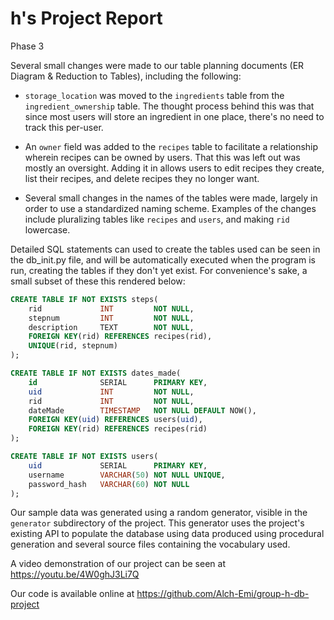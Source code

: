 # h's Project Report #
Phase 3

Several small changes were made to our table planning documents (ER Diagram & Reduction to
Tables), including the following:

 - `storage_location` was moved to the `ingredients` table from the `ingredient_ownership`
   table.  The thought process behind this was that since most users will store an
   ingredient in one place, there's no need to track this per-user.

 - An `owner` field was added to the `recipes` table to facilitate a relationship wherein
   recipes can be owned by users.  That this was left out was mostly an oversight.  Adding
   it in allows users to edit recipes they create, list their recipes, and delete recipes
   they no longer want.

 - Several small changes in the names of the tables were made, largely in order to use a
   standardized naming scheme.  Examples of the changes include pluralizing tables like
   `recipes` and `users`, and making `rid` lowercase.

Detailed SQL statements can used to create the tables used can be seen in the db_init.py
file, and will be automatically executed when the program is run, creating the tables if
they don't yet exist.  For convenience's sake, a small subset of these this rendered below:

```sql
CREATE TABLE IF NOT EXISTS steps(
    rid             INT         NOT NULL,
    stepnum         INT         NOT NULL,
    description     TEXT        NOT NULL,
    FOREIGN KEY(rid) REFERENCES recipes(rid),
    UNIQUE(rid, stepnum)
);

CREATE TABLE IF NOT EXISTS dates_made(
    id              SERIAL      PRIMARY KEY,
    uid             INT         NOT NULL,
    rid             INT         NOT NULL,
    dateMade        TIMESTAMP   NOT NULL DEFAULT NOW(),
    FOREIGN KEY(uid) REFERENCES users(uid),
    FOREIGN KEY(rid) REFERENCES recipes(rid)
);

CREATE TABLE IF NOT EXISTS users(
    uid             SERIAL      PRIMARY KEY,
    username        VARCHAR(50) NOT NULL UNIQUE,
    password_hash   VARCHAR(60) NOT NULL
);
```

Our sample data was generated using a random generator, visible in the `generator`
subdirectory of the project.  This generator uses the project's existing API to populate
the database using data produced using procedural generation and several source files
containing the vocabulary used.

A video demonstration of our project can be seen at https://youtu.be/4W0ghJ3Li7Q

Our code is available online at https://github.com/Alch-Emi/group-h-db-project
